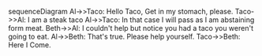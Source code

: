sequenceDiagram
Al->>Taco: Hello Taco, Get in my stomach, please.
Taco->>Al: I am a steak taco
Al->>Taco: In that case I will pass as I am abstaining form meat.
Beth->>Al: I couldn't help but notice you had a taco you weren't going to eat.
Al->>Beth: That's true. Please help yourself.
Taco->>Beth: Here I Come.

